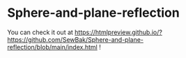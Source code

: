 # Sphere-and-plane-reflection
You can check it out at https://htmlpreview.github.io/?https://github.com/SewBak/Sphere-and-plane-reflection/blob/main/index.html !

